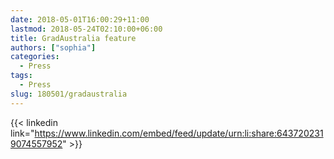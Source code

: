 ```yaml
---
date: 2018-05-01T16:00:29+11:00
lastmod: 2018-05-24T02:10:00+06:00
title: GradAustralia feature
authors: ["sophia"]
categories:
  - Press
tags:
  - Press
slug: 180501/gradaustralia
---
```


{{< linkedin link="https://www.linkedin.com/embed/feed/update/urn:li:share:6437202319074557952" >}}